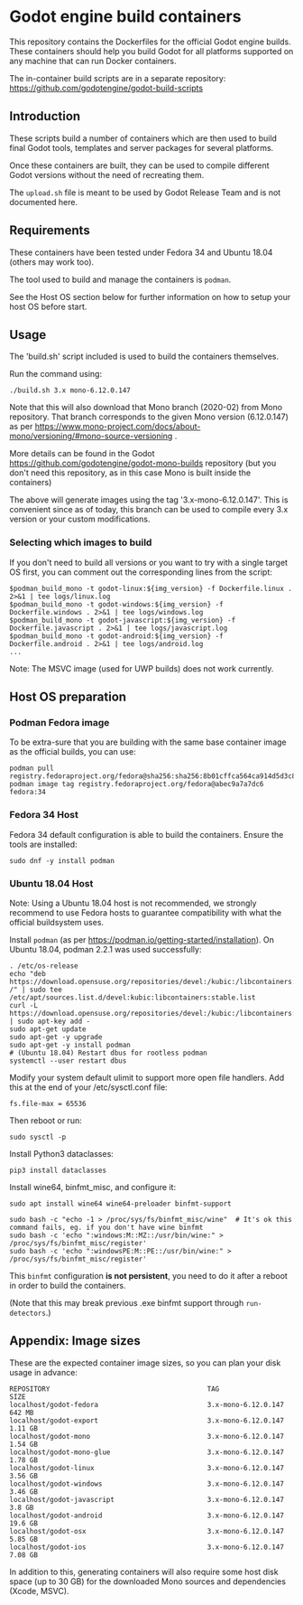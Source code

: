 # Godot engine build containers

This repository contains the Dockerfiles for the official Godot engine builds.
These containers should help you build Godot for all platforms supported on
any machine that can run Docker containers.

The in-container build scripts are in a separate repository:
https://github.com/godotengine/godot-build-scripts


## Introduction

These scripts build a number of containers which are then used to build final
Godot tools, templates and server packages for several platforms.

Once these containers are built, they can be used to compile different Godot
versions without the need of recreating them.

The `upload.sh` file is meant to be used by Godot Release Team and is not
documented here.


## Requirements

These containers have been tested under Fedora 34 and Ubuntu 18.04 (others may work too).

The tool used to build and manage the containers is `podman`.

See the Host OS section below for further information on how to setup your host OS before start.


## Usage

The 'build.sh' script included is used to build the containers themselves.

Run the command using:

    ./build.sh 3.x mono-6.12.0.147

Note that this will also download that Mono branch (2020-02) from Mono repository.
That branch corresponds to the given Mono version (6.12.0.147) as per
https://www.mono-project.com/docs/about-mono/versioning/#mono-source-versioning .

More details can be found in the Godot https://github.com/godotengine/godot-mono-builds
repository (but you don't need this repository, as in this case Mono is built
inside the containers)

The above will generate images using the tag '3.x-mono-6.12.0.147'. This is convenient
since as of today, this branch can be used to compile every 3.x version or
your custom modifications.

### Selecting which images to build

If you don't need to build all versions or you want to try with a single target OS first,
you can comment out the corresponding lines from the script:

    $podman_build_mono -t godot-linux:${img_version} -f Dockerfile.linux . 2>&1 | tee logs/linux.log
    $podman_build_mono -t godot-windows:${img_version} -f Dockerfile.windows . 2>&1 | tee logs/windows.log
    $podman_build_mono -t godot-javascript:${img_version} -f Dockerfile.javascript . 2>&1 | tee logs/javascript.log
    $podman_build_mono -t godot-android:${img_version} -f Dockerfile.android . 2>&1 | tee logs/android.log
    ...

Note: The MSVC image (used for UWP builds) does not work currently.

## Host OS preparation

### Podman Fedora image

To be extra-sure that you are building with the same base container image as the official
builds, you can use:

    podman pull registry.fedoraproject.org/fedora@sha256:sha256:8b01cffca564ca914d5d3c8dc8c6eca12a755ee4d1d898e22e83ad7128fae256
    podman image tag registry.fedoraproject.org/fedora@abec9a7a7dc6 fedora:34

### Fedora 34 Host

Fedora 34 default configuration is able to build the containers. Ensure the tools
are installed:

    sudo dnf -y install podman

### Ubuntu 18.04 Host

Note: Using a Ubuntu 18.04 host is not recommended, we strongly recommend to use
Fedora hosts to guarantee compatibility with what the official buildsystem uses.

Install `podman` (as per https://podman.io/getting-started/installation). On
Ubuntu 18.04, podman 2.2.1 was used successfully:

    . /etc/os-release
    echo "deb https://download.opensuse.org/repositories/devel:/kubic:/libcontainers:/stable/xUbuntu_${VERSION_ID}/ /" | sudo tee /etc/apt/sources.list.d/devel:kubic:libcontainers:stable.list
    curl -L https://download.opensuse.org/repositories/devel:/kubic:/libcontainers:/stable/xUbuntu_${VERSION_ID}/Release.key | sudo apt-key add -
    sudo apt-get update
    sudo apt-get -y upgrade
    sudo apt-get -y install podman
    # (Ubuntu 18.04) Restart dbus for rootless podman
    systemctl --user restart dbus

Modify your system default ulimit to support more open file handlers.
Add this at the end of your /etc/sysctl.conf file:

    fs.file-max = 65536

Then reboot or run:

    sudo sysctl -p

Install Python3 dataclasses:

    pip3 install dataclasses

Install wine64, binfmt_misc, and configure it:

    sudo apt install wine64 wine64-preloader binfmt-support

    sudo bash -c "echo -1 > /proc/sys/fs/binfmt_misc/wine"  # It's ok this command fails, eg. if you don't have wine binfmt
    sudo bash -c 'echo ":windows:M::MZ::/usr/bin/wine:" > /proc/sys/fs/binfmt_misc/register'
    sudo bash -c 'echo ":windowsPE:M::PE::/usr/bin/wine:" > /proc/sys/fs/binfmt_misc/register'

This `binfmt` configuration **is not persistent**, you need to do it after a reboot in order to build the containers.

(Note that this may break previous .exe binfmt support through `run-detectors`.)


## Appendix: Image sizes

These are the expected container image sizes, so you can plan your disk usage in advance:

    REPOSITORY                                       TAG                    SIZE
    localhost/godot-fedora                           3.x-mono-6.12.0.147  642 MB
    localhost/godot-export                           3.x-mono-6.12.0.147  1.11 GB
    localhost/godot-mono                             3.x-mono-6.12.0.147  1.54 GB
    localhost/godot-mono-glue                        3.x-mono-6.12.0.147  1.78 GB
    localhost/godot-linux                            3.x-mono-6.12.0.147  3.56 GB
    localhost/godot-windows                          3.x-mono-6.12.0.147  3.46 GB
    localhost/godot-javascript                       3.x-mono-6.12.0.147  3.8 GB
    localhost/godot-android                          3.x-mono-6.12.0.147  19.6 GB
    localhost/godot-osx                              3.x-mono-6.12.0.147  5.85 GB
    localhost/godot-ios                              3.x-mono-6.12.0.147  7.08 GB

In addition to this, generating containers will also require some host disk space
(up to 30 GB) for the downloaded Mono sources and dependencies (Xcode, MSVC).
